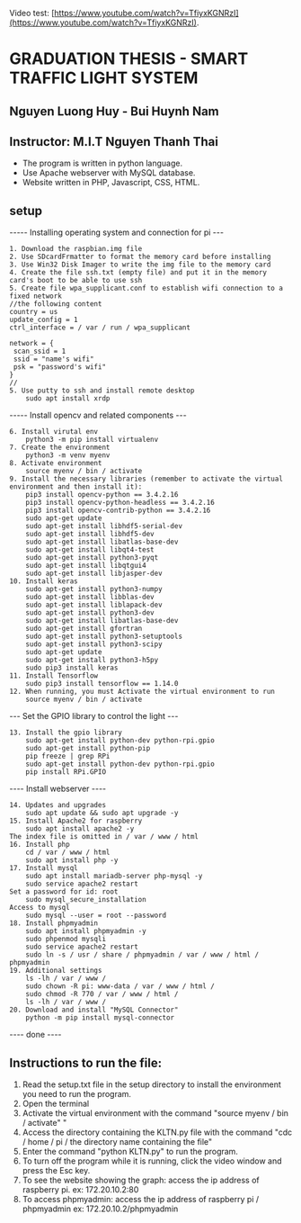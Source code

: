 Video test: [https://www.youtube.com/watch?v=TfiyxKGNRzI](https://www.youtube.com/watch?v=TfiyxKGNRzI).

		
#		GRADUATION THESIS - SMART TRAFFIC LIGHT SYSTEM
##			Nguyen Luong Huy - Bui Huynh Nam
##		       Instructor: M.I.T Nguyen Thanh Thai


- The program is written in python language.
- Use Apache webserver with MySQL database.
- Website written in PHP, Javascript, CSS, HTML.
## setup
----- Installing operating system and connection for pi ---

	1. Download the raspbian.img file
	2. Use SDcardFrmatter to format the memory card before installing
	3. Use Win32 Disk Imager to write the img file to the memory card
	4. Create the file ssh.txt (empty file) and put it in the memory card's boot to be able to use ssh
	5. Create file wpa_supplicant.conf to establish wifi connection to a fixed network
	//the following content
	country = us
	update_config = 1
	ctrl_interface = / var / run / wpa_supplicant

	network = {
	 scan_ssid = 1
	 ssid = "name's wifi"
	 psk = "password's wifi"
	}
	//
	5. Use putty to ssh and install remote desktop
		sudo apt install xrdp

----- Install opencv and related components ---

	6. Install virutal env
		python3 -m pip install virtualenv
	7. Create the environment
		python3 -m venv myenv
	8. Activate environment
		source myenv / bin / activate
	9. Install the necessary libraries (remember to activate the virtual environment and then install it):
		pip3 install opencv-python == 3.4.2.16
		pip3 install opencv-python-headless == 3.4.2.16
		pip3 install opencv-contrib-python == 3.4.2.16
		sudo apt-get update
		sudo apt-get install libhdf5-serial-dev
		sudo apt-get install libhdf5-dev
		sudo apt-get install libatlas-base-dev
		sudo apt-get install libqt4-test
		sudo apt-get install python3-pyqt
		sudo apt-get install libqtgui4
		sudo apt-get install libjasper-dev
	10. Install keras
		sudo apt-get install python3-numpy
		sudo apt-get install libblas-dev
		sudo apt-get install liblapack-dev
		sudo apt-get install python3-dev
		sudo apt-get install libatlas-base-dev
		sudo apt-get install gfortran
		sudo apt-get install python3-setuptools
		sudo apt-get install python3-scipy
		sudo apt-get update
		sudo apt-get install python3-h5py
		sudo pip3 install keras
	11. Install Tensorflow
		sudo pip3 install tensorflow == 1.14.0
	12. When running, you must Activate the virtual environment to run
		source myenv / bin / activate

--- Set the GPIO library to control the light ---

	13. Install the gpio library
		sudo apt-get install python-dev python-rpi.gpio
		sudo apt-get install python-pip
		pip freeze | grep RPi
		sudo apt-get install python-dev python-rpi.gpio
		pip install RPi.GPIO

---- Install webserver ----

	14. Updates and upgrades
		sudo apt update && sudo apt upgrade -y
	15. Install Apache2 for raspberry
		sudo apt install apache2 -y
	The index file is omitted in / var / www / html
	16. Install php
		cd / var / www / html
		sudo apt install php -y
	17. Install mysql
		sudo apt install mariadb-server php-mysql -y
		sudo service apache2 restart
	Set a password for id: root
		sudo mysql_secure_installation
	Access to mysql
		sudo mysql --user = root --password
	18. Install phpmyadmin
		sudo apt install phpmyadmin -y
		sudo phpenmod mysqli
		sudo service apache2 restart
		sudo ln -s / usr / share / phpmyadmin / var / www / html / phpmyadmin
	19. Additional settings
		ls -lh / var / www /
		sudo chown -R pi: www-data / var / www / html /
		sudo chmod -R 770 / var / www / html /
		ls -lh / var / www /
	20. Download and install "MySQL Connector"
		python -m pip install mysql-connector

---- done ----
## Instructions to run the file:

1. Read the setup.txt file in the setup directory to install the environment you need to run the program.
2. Open the terminal
3. Activate the virtual environment with the command "source myenv / bin / activate" "
4. Access the directory containing the KLTN.py file with the command "cdc / home / pi / the directory name containing the file"
5. Enter the command "python KLTN.py" to run the program.
6. To turn off the program while it is running, click the video window and press the Esc key.
7. To see the website showing the graph: access the ip address of raspberry pi.
ex: 172.20.10.2:80
8. To access phpmyadmin: access the ip address of raspberry pi / phpmyadmin
ex: 172.20.10.2/phpmyadmin

